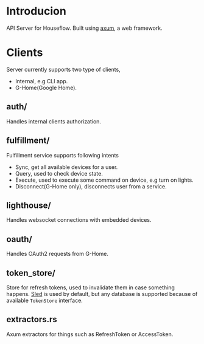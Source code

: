 # Introducion
API Server for Houseflow. Built using [axum](https://github.com/tokio-rs/axum), a web framework. 

# Clients

Server currently supports two type of clients,
- Internal, e.g CLI app.
- G-Home(Google Home).

## auth/

Handles internal clients authorization.

## fulfillment/

Fulfillment service supports following intents

- Sync, get all available devices for a user.
- Query, used to check device state.
- Execute, used to execute some command on device, e.g turn on lights.
- Disconnect(G-Home only), disconnects user from a service.

## lighthouse/

Handles websocket connections with embedded devices.

## oauth/

Handles OAuth2 requests from G-Home.

## token_store/

Store for refresh tokens, used to invalidate them in case something happens. [Sled](https://github.com/spacejam/sled) is used by default, but any database is supported because of available `TokenStore` interface.

## extractors.rs

Axum extractors for things such as RefreshToken or AccessToken.
